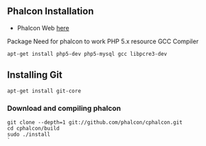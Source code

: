 ## Phalcon Installation
* Phalcon Web [here](http://docs.phalconphp.com/en/latest/reference/install.html)

Package Need for phalcon to work
PHP 5.x resource
GCC Compiler
```
apt-get install php5-dev php5-mysql gcc libpcre3-dev
```

## Installing Git
```
apt-get install git-core
```

### Download and compiling phalcon
```
git clone --depth=1 git://github.com/phalcon/cphalcon.git
cd cphalcon/build
sudo ./install
`
